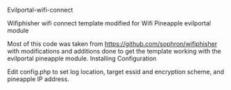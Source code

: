 Evilportal-wifi-connect

Wifiphisher wifi connect template modified for Wifi Pineapple evilportal module

Most of this code was taken from https://github.com/sophron/wifiphisher with modifications and additions done to get the template working with the evilportal pineapple module.
Installing
Configuration

Edit config.php to set log location, target essid and encryption scheme, and pineapple IP address.
